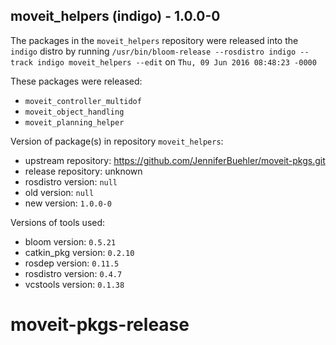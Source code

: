 ## moveit_helpers (indigo) - 1.0.0-0

The packages in the `moveit_helpers` repository were released into the `indigo` distro by running `/usr/bin/bloom-release --rosdistro indigo --track indigo moveit_helpers --edit` on `Thu, 09 Jun 2016 08:48:23 -0000`

These packages were released:
- `moveit_controller_multidof`
- `moveit_object_handling`
- `moveit_planning_helper`

Version of package(s) in repository `moveit_helpers`:

- upstream repository: https://github.com/JenniferBuehler/moveit-pkgs.git
- release repository: unknown
- rosdistro version: `null`
- old version: `null`
- new version: `1.0.0-0`

Versions of tools used:

- bloom version: `0.5.21`
- catkin_pkg version: `0.2.10`
- rosdep version: `0.11.5`
- rosdistro version: `0.4.7`
- vcstools version: `0.1.38`


# moveit-pkgs-release